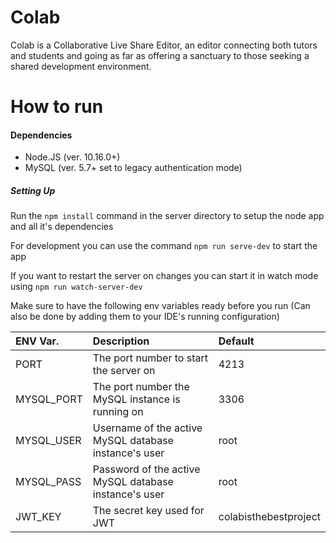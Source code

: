 # Colab
Colab is a Collaborative Live Share Editor, an editor connecting both tutors and students and going as far as offering a sanctuary to those seeking a shared development environment.

# How to run
#### Dependencies

- Node.JS (ver. 10.16.0+)
- MySQL (ver. 5.7+ set to legacy authentication mode)

##### Setting Up
Run the ```npm install``` command in the server directory to setup the node app and all it's dependencies

For development you can use the command ```npm run serve-dev``` to start the app

If you want to restart the server on changes you can start it in watch mode using ```npm run watch-server-dev```

Make sure to have the following env variables ready before you run
(Can also be done by adding them to your IDE's running configuration)

|ENV Var.|Description|Default
|:-------|:----------|:------
|PORT|The port number to start the server on|4213
|MYSQL_PORT|The port number the MySQL instance is running on|3306
|MYSQL_USER|Username of the active MySQL database instance's user|root
|MYSQL_PASS|Password of the active MySQL database instance's user|root
|JWT_KEY|The secret key used for JWT|colabisthebestproject